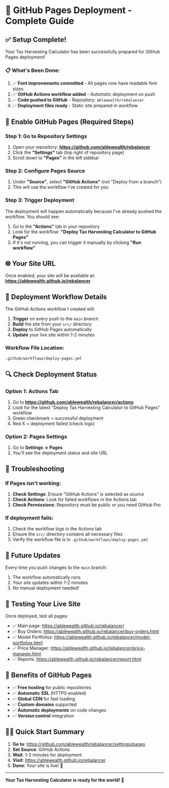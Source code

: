 # 🚀 GitHub Pages Deployment - Complete Guide

## ✅ Setup Complete!

Your Tax Harvesting Calculator has been successfully prepared for GitHub Pages deployment!

### 📋 What's Been Done:

1. ✅ **Font improvements committed** - All pages now have readable font sizes
2. ✅ **GitHub Actions workflow added** - Automatic deployment on push
3. ✅ **Code pushed to GitHub** - Repository: `ablewealth/rebalancer`
4. ✅ **Deployment files ready** - Static site prepared in workflow

## 🔧 Enable GitHub Pages (Required Steps)

### Step 1: Go to Repository Settings
1. Open your repository: **https://github.com/ablewealth/rebalancer**
2. Click the **"Settings"** tab (top right of repository page)
3. Scroll down to **"Pages"** in the left sidebar

### Step 2: Configure Pages Source
1. Under **"Source"**, select **"GitHub Actions"** (not "Deploy from a branch")
2. This will use the workflow I've created for you

### Step 3: Trigger Deployment
The deployment will happen automatically because I've already pushed the workflow. You should see:
1. Go to the **"Actions"** tab in your repository
2. Look for the workflow: **"Deploy Tax Harvesting Calculator to GitHub Pages"**
3. If it's not running, you can trigger it manually by clicking **"Run workflow"**

## 🌐 Your Site URL

Once enabled, your site will be available at:
**https://ablewealth.github.io/rebalancer**

## 📁 Deployment Workflow Details

The GitHub Actions workflow I created will:
1. **Trigger** on every push to the `main` branch
2. **Build** the site from your `src/` directory
3. **Deploy** to GitHub Pages automatically
4. **Update** your live site within 1-2 minutes

### Workflow File Location:
`.github/workflows/deploy-pages.yml`

## 🔍 Check Deployment Status

### Option 1: Actions Tab
1. Go to **https://github.com/ablewealth/rebalancer/actions**
2. Look for the latest "Deploy Tax Harvesting Calculator to GitHub Pages" workflow
3. Green checkmark = successful deployment
4. Red X = deployment failed (check logs)

### Option 2: Pages Settings
1. Go to **Settings → Pages**
2. You'll see the deployment status and site URL

## 🐛 Troubleshooting

### If Pages isn't working:
1. **Check Settings**: Ensure "GitHub Actions" is selected as source
2. **Check Actions**: Look for failed workflows in the Actions tab
3. **Check Permissions**: Repository must be public or you need GitHub Pro

### If deployment fails:
1. Check the workflow logs in the Actions tab
2. Ensure the `src/` directory contains all necessary files
3. Verify the workflow file is in `.github/workflows/deploy-pages.yml`

## 🔄 Future Updates

Every time you push changes to the `main` branch:
1. The workflow automatically runs
2. Your site updates within 1-2 minutes
3. No manual deployment needed!

## 📱 Testing Your Live Site

Once deployed, test all pages:
- ✅ Main page: https://ablewealth.github.io/rebalancer/
- ✅ Buy Orders: https://ablewealth.github.io/rebalancer/buy-orders.html
- ✅ Model Portfolios: https://ablewealth.github.io/rebalancer/model-portfolios.html
- ✅ Price Manager: https://ablewealth.github.io/rebalancer/price-manager.html
- ✅ Reports: https://ablewealth.github.io/rebalancer/report.html

## 🎉 Benefits of GitHub Pages

- ✅ **Free hosting** for public repositories
- ✅ **Automatic SSL** (HTTPS enabled)
- ✅ **Global CDN** for fast loading
- ✅ **Custom domains** supported
- ✅ **Automatic deployments** on code changes
- ✅ **Version control** integration

## 🏃‍♂️ Quick Start Summary

1. **Go to**: https://github.com/ablewealth/rebalancer/settings/pages
2. **Set Source**: GitHub Actions
3. **Wait**: 1-2 minutes for deployment
4. **Visit**: https://ablewealth.github.io/rebalancer
5. **Done**: Your site is live! 🎉

---

**Your Tax Harvesting Calculator is ready for the world!** 🚀
